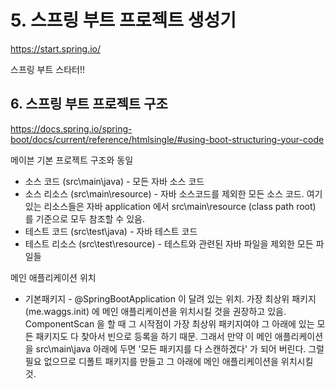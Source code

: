 # 5. 스프링 부트 프로젝트 생성기 

https://start.spring.io/

스프링 부트 스타터!!
     
## 6. 스프링 부트 프로젝트 구조 

https://docs.spring.io/spring-boot/docs/current/reference/htmlsingle/#using-boot-structuring-your-code

메이븐 기본 프로젝트 구조와 동일
  * 소스 코드 (src\main\java) - 모든 자바 소스 코드
  * 소스 리소스 (src\main\resource) - 자바 소스코드를 제외한 모든 소스 코드. 여기 있는 리소스들은 자바 application 에서 src\main\resource (class path root) 를 기준으로 모두 참조할 수 있음.
  * 테스트 코드 (src\test\java) - 자바 테스트 코드
  * 테스트 리소스 (src\test\resource) - 테스트와 관련된 자바 파일을 제외한 모든 파일들

메인 애플리케이션 위치
  * 기본패키지 - @SpringBootApplication 이 달려 있는 위치. 가장 최상위 패키지(me.waggs.init) 에 메인 애플리케이션을 위치시킬 것을 권장하고 있음. ComponentScan 을 할 때 그 시작점이 가장 최상위 패키지여야 그 아래에 있는 모든 패키지도 다 찾아서 빈으로 등록을 하기 때문. 그래서 만약 이 메인 애플리케이션을 src\main\java 아래에 두면 '모든 패키지를 다 스캔하겠다' 가 되어 버린다. 그럴 필요 없으므로 디폴트 패키지를 만들고 그 아래에 메인 애플리케이션을 위치시킬 것.